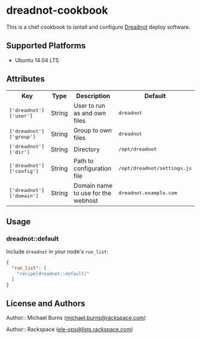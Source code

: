 # dreadnot-cookbook

This is a chef cookbook to isntall and configure [Dreadnot]() deploy software.

## Supported Platforms

* Ubuntu 14.04 LTS

## Attributes

<table>
  <tr>
    <th>Key</th>
    <th>Type</th>
    <th>Description</th>
    <th>Default</th>
  </tr>
  <tr>
    <td><tt>['dreadnot']['user']</tt></td>
    <td>String</td>
    <td>User to run as and own files</td>
    <td><tt>dreadnot</tt></td>
  </tr>
  <tr>
    <td><tt>['dreadnot']['group']</tt></td>
    <td>String</td>
    <td>Group to own files</td>
    <td><tt>dreadnot</tt></td>
  </tr>
  <tr>
    <td><tt>['dreadnot']['dir']</tt></td>
    <td>String</td>
    <td>Directory</td>
    <td><tt>/opt/dreadnot</tt></td>
  </tr>
  <tr>
    <td><tt>['dreadnot']['config']</tt></td>
    <td>String</td>
    <td>Path to configuration file</td>
    <td><tt>/opt/dreadnot/settings.js</tt></td>
  </tr>
  <tr>
    <td><tt>['dreadnot']['domain']</tt></td>
    <td>String</td>
    <td>Domain name to use for the webhost</td>
    <td><tt>dreadnot.example.com</tt></td>
  </tr>
</table>

## Usage

### dreadnot::default

Include `dreadnot` in your node's `run_list`:

```json
{
  "run_list": [
    "recipe[dreadnot::default]"
  ]
}
```

## License and Authors

Author:: Michael Burns (<michael.burns@rackspace.com>)

Author:: Rackspace (<ele-ops@lists.rackspace.com>)

